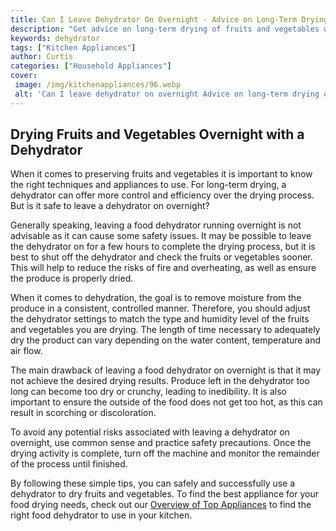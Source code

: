```yaml
---
title: Can I Leave Dehydrator On Overnight - Advice on Long-Term Drying of Fruits and Vegetables
description: "Get advice on long-term drying of fruits and vegetables with this blog post Find out if its safe to leave a dehydrator running overnight and other tips for preserving food"
keywords: dehydrator
tags: ["Kitchen Appliances"]
author: Curtis
categories: ["Household Appliances"]
cover: 
 image: /img/kitchenappliances/96.webp
 alt: 'Can I leave dehydrator on overnight Advice on long-term drying of fruits and vegetables'
---
```

## Drying Fruits and Vegetables Overnight with a Dehydrator
When it comes to preserving fruits and vegetables it is important to know the right techniques and appliances to use. For long-term drying, a dehydrator can offer more control and efficiency over the drying process. But is it safe to leave a dehydrator on overnight?

Generally speaking, leaving a food dehydrator running overnight is not advisable as it can cause some safety issues. It may be possible to leave the dehydrator on for a few hours to complete the drying process, but it is best to shut off the dehydrator and check the fruits or vegetables sooner. This will help to reduce the risks of fire and overheating, as well as ensure the produce is properly dried.

When it comes to dehydration, the goal is to remove moisture from the produce in a consistent, controlled manner. Therefore, you should adjust the dehydrator settings to match the type and humidity level of the fruits and vegetables you are drying. The length of time necessary to adequately dry the product can vary depending on the water content, temperature and air flow.

The main drawback of leaving a food dehydrator on overnight is that it may not achieve the desired drying results. Produce left in the dehydrator too long can become too dry or crunchy, leading to inedibility. It is also important to ensure the outside of the food does not get too hot, as this can result in scorching or discoloration.

To avoid any potential risks associated with leaving a dehydrator on overnight, use common sense and practice safety precautions. Once the drying activity is complete, turn off the machine and monitor the remainder of the process until finished.

By following these simple tips, you can safely and successfully use a dehydrator to dry fruits and vegetables. To find the best appliance for your food drying needs, check out our [Overview of Top Appliances](./pages/appliance-overview) to find the right food dehydrator to use in your kitchen.
